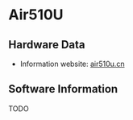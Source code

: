 # Air510U

## Hardware Data

* Information website: [air510u.cn](https://air510u.cn)

## Software Information

TODO

